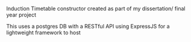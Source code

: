 Induction Timetable constructor created as part of my dissertation/ final year project

This uses a postgres DB with a RESTful API using ExpressJS for a lightweight framework to host 
